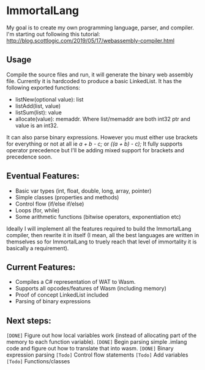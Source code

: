 # ImmortalLang
My goal is to create my own programming language, parser, and compiler. I'm starting out following this tutorial: http://blog.scottlogic.com/2019/05/17/webassembly-compiler.html

## Usage
Compile the source files and run, it will generate the binary web assembly file. Currently it is hardcoded to produce a basic LinkedList. It has the following exported functions:
- listNew(optional value): list
- listAdd(list, value)
- listSum(list): value
- allocate(value): memaddr.
Where list/memaddr are both int32 ptr and value is an int32.

It can also parse binary expressions. However you must either use brackets for everything or not at all ie *a + b - c;* or *((a + b) - c);* It fully supports operator precedence but I'll be adding mixed support for brackets and precedence soon.



## Eventual Features:
- Basic var types (int, float, double, long, array, pointer)
- Simple classes (properties and methods)
- Control flow (if/else if/else)
- Loops (for, while)
- Some arithmetic functions (bitwise operators, exponentiation etc)

Ideally I will implement all the features required to build the ImmortalLang compiler, then rewrite it in itself (I mean, all the best languages are written in themselves so for ImmortalLang to truely reach that level of immortality it is basically a requirement).

## Current Features:
- Compiles a C# representation of WAT to Wasm.
- Supports all opcodes/features of Wasm (including memory)
- Proof of concept LinkedList included
- Parsing of binary expressions

## Next steps:
`[DONE]` Figure out how local variables work (instead of allocating part of the memory to each function variable).
`[DONE]` Begin parsing simple .imlang code and figure out how to translate that into wasm.
`[DONE]` Binary expression parsing
`[Todo]` Control flow statements
`[Todo]` Add variables
`[Todo]` Functions/classes
